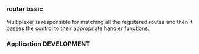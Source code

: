 ### router basic
Multiplexer is responsible for matching all the registered routes and then it passes the control to their appropriate handler functions.

### Application DEVELOPMENT

